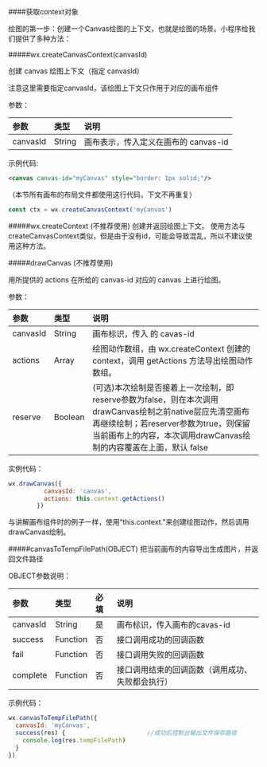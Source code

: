 ####获取context对象

绘图的第一步：创建一个Canvas绘图的上下文，也就是绘图的场景。小程序给我们提供了多种方法：

#####wx.createCanvasContext(canvasId)

创建 canvas 绘图上下文（指定 canvasId）

注意这里需要指定canvasId，该绘图上下文只作用于对应的画布组件 

参数：

|参数	|类型	|说明|
| :--- | :--- | :--- |
|canvasId	|String	|画布表示，传入定义在画布的 canvas-id|

示例代码:

```xml
<canvas canvas-id="myCanvas" style="border: 1px solid;"/>
```
（本节所有画布的布局文件都使用这行代码，下文不再重复）
```js
const ctx = wx.createCanvasContext('myCanvas')
```

#####wx.createContext (不推荐使用)
创建并返回绘图上下文。
使用方法与createCanvasContext类似，但是由于没有id，可能会导致混乱，所以不建议使用这种方法。

#####drawCanvas (不推荐使用)

用所提供的 actions 在所给的 canvas-id 对应的 canvas 上进行绘图。

参数：

|参数	|类型	|说明|
| :--- | :--- | :--- |
|canvasId	|String|	画布标识，传入 <canvas/> 的 cavas-id|
|actions	|Array	|绘图动作数组，由 wx.createContext 创建的 context，调用 getActions 方法导出绘图动作数组。|
|reserve	|Boolean	|(可选)本次绘制是否接着上一次绘制，即reserve参数为false，则在本次调用drawCanvas绘制之前native层应先清空画布再继续绘制；若reserver参数为true，则保留当前画布上的内容，本次调用drawCanvas绘制的内容覆盖在上面，默认 false|

实例代码：

```js
wx.drawCanvas({
          canvasId: 'canvas',
          actions: this.context.getActions()
        })
```
与讲解画布组件时的例子一样，使用“this.context.”来创建绘图动作，然后调用drawCanvas绘制。

#####canvasToTempFilePath(OBJECT)
把当前画布的内容导出生成图片，并返回文件路径

OBJECT参数说明：

|参数	|类型	|必填	|说明|
| :--- | :--- | :--- |:--- |
|canvasId	|String|	是	|画布标识，传入画布的cavas-id|
|success	|Function	|否	|接口调用成功的回调函数|
|fail	|Function	|否	|接口调用失败的回调函数|
|complete	|Function	|否	|接口调用结束的回调函数（调用成功、失败都会执行）|

示例代码：
```js
wx.canvasToTempFilePath({
  canvasId: 'myCanvas',
  success(res) {                       //成功后控制台输出文件保存路径
    console.log(res.tempFilePath)
  } 
})
```